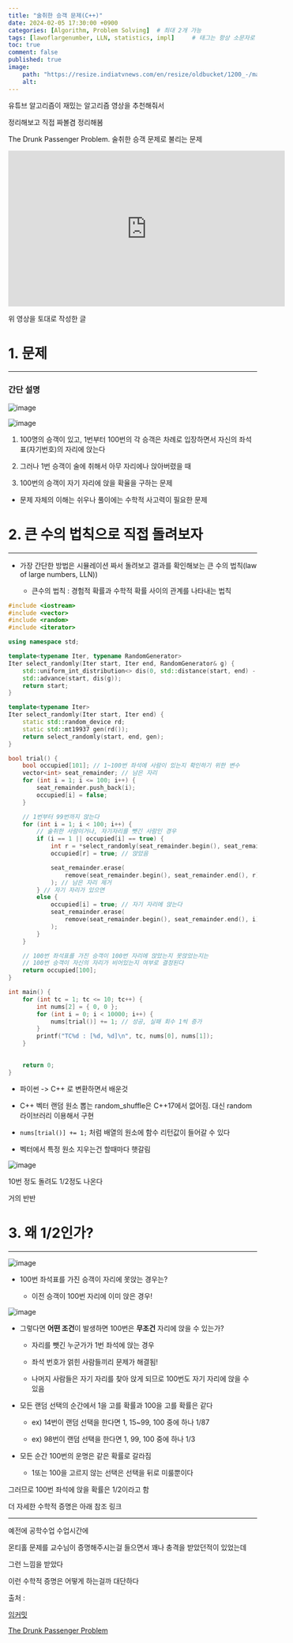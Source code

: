 ```yaml
---
title: "술취한 승객 문제(C++)"
date: 2024-02-05 17:30:00 +0900
categories: [Algorithm, Problem Solving]  # 최대 2개 가능
tags: [lawoflargenumber, LLN, statistics, impl]     # 태그는 항상 소문자로 작성할 것
toc: true
comment: false
published: true
image:
    path: "https://resize.indiatvnews.com/en/resize/oldbucket/1200_-/maininternational/Drunken_man_tap10113.jpg"
    alt: 
---
```


유튜브 알고리즘이 재밌는 알고리즘 영상을 추천해줘서

정리해보고 직접 짜볼겸 정리해봄

The Drunk Passenger Problem. 술취한 승객 문제로 불리는 문제

<iframe width="560" height="315" src="https://www.youtube.com/embed/zznpJFhuLTg?si=RZuiXWB26O0FiBA_" title="YouTube video player" frameborder="0" allow="accelerometer; autoplay; clipboard-write; encrypted-media; gyroscope; picture-in-picture; web-share" allowfullscreen></iframe>

위 영상을 토대로 작성한 글

# 1. 문제
---
### 간단 설명

![image](https://miro.medium.com/v2/resize:fit:786/format:webp/1*-KKOVWRh3hiYE3dfkrhVag.png)

![image](https://github.com/jinhg0214/jinhg0214.github.io/assets/70011316/d055689f-d9ae-40db-9020-b12c4cf8b9fb)

1. 100명의 승객이 있고, 1번부터 100번의 각 승객은 차례로 입장하면서 자신의 좌석표(자기번호)의 자리에 앉는다

2. 그러나 1번 승객이 술에 취해서 아무 자리에나 앉아버렸을 때

3. 100번의 승객이 자기 자리에 앉을 확율을 구하는 문제

- 문제 자체의 이해는 쉬우나 풀이에는 수학적 사고력이 필요한 문제

# 2. 큰 수의 법칙으로 직접 돌려보자
---

- 가장 간단한 방법은 시뮬레이션 짜서 돌려보고 결과를 확인해보는 큰 수의 법칙(law of large numbers, LLN))

    - 큰수의 법칙 : 경험적 확률과 수학적 확률 사이의 관계를 나타내는 법칙

```cpp
#include <iostream>
#include <vector>
#include <random>
#include <iterator>

using namespace std;

template<typename Iter, typename RandomGenerator>
Iter select_randomly(Iter start, Iter end, RandomGenerator& g) {
	std::uniform_int_distribution<> dis(0, std::distance(start, end) - 1);
	std::advance(start, dis(g));
	return start;
}

template<typename Iter>
Iter select_randomly(Iter start, Iter end) {
	static std::random_device rd;
	static std::mt19937 gen(rd());
	return select_randomly(start, end, gen);
}

bool trial() {
	bool occupied[101]; // 1~100번 좌석에 사람이 있는지 확인하기 위한 변수
	vector<int> seat_remainder; // 남은 자리
	for (int i = 1; i <= 100; i++) {
		seat_remainder.push_back(i);
		occupied[i] = false;
	}

    // 1번부터 99번까지 앉는다
	for (int i = 1; i < 100; i++) {
		// 술취한 사람이거나, 자기자리를 뺏긴 사람인 경우
		if (i == 1 || occupied[i] == true) {
			int r = *select_randomly(seat_remainder.begin(), seat_remainder.end()); // 남은 자리중에서 랜덤으로 한자리 고르기
			occupied[r] = true; // 앉았음

			seat_remainder.erase(
				remove(seat_remainder.begin(), seat_remainder.end(), r), seat_remainder.end()
			); // 남은 자리 제거 
		} // 자기 자리가 있으면
		else {
			occupied[i] = true; // 자기 자리에 앉는다
			seat_remainder.erase(
				remove(seat_remainder.begin(), seat_remainder.end(), i), seat_remainder.end()
			);
		}
	}

    // 100번 좌석표를 가진 승객이 100번 자리에 앉았는지 못앉았는지는 
    // 100번 승객이 자신의 자리가 비어있는지 여부로 결정된다
	return occupied[100];
}

int main() {
	for (int tc = 1; tc <= 10; tc++) {
		int nums[2] = { 0, 0 };
		for (int i = 0; i < 10000; i++) {
			nums[trial()] += 1; // 성공, 실패 회수 1씩 증가
		}
		printf("TC%d : [%d, %d]\n", tc, nums[0], nums[1]);
	}
	

	return 0;
}
```

- 파이썬 -> C++ 로 변환하면서 배운것

- C++ 벡터 랜덤 원소 뽑는 random_shuffle은 C++17에서 없어짐. 대신 random 라이브러리 이용해서 구현

- `nums[trial()] += 1;` 처럼 배열의 원소에 함수 리턴값이 들어갈 수 있다

- 벡터에서 특정 원소 지우는건 할때마다 햇갈림

![image](https://github.com/jinhg0214/jinhg0214.github.io/assets/70011316/1ae69ebf-2ee8-4cfd-bc01-3f207b5322ed)

10번 정도 돌려도 1/2정도 나온다 

거의 반반


# 3. 왜 1/2인가?
---

![image](https://github.com/jinhg0214/jinhg0214.github.io/assets/70011316/c58e4e74-9a76-4c72-8414-2fe7ff829fcc)

- 100번 좌석표를 가진 승객이 자리에 못앉는 경우는?

    - 이전 승객이 100번 자리에 이미 앉은 경우!

![image](https://github.com/jinhg0214/jinhg0214.github.io/assets/70011316/0762a4d4-476f-4536-b052-9470f058b48c)

- 그렇다면 **어떤 조건**이 발생하면 100번은 **무조건** 자리에 앉을 수 있는가?

    - 자리를 뺏긴 누군가가 1번 좌석에 앉는 경우

    - 좌석 번호가 얽힌 사람들끼리 문제가 해결됨!

    - 나머지 사람들은 자기 자리를 찾아 앉게 되므로 100번도 자기 자리에 앉을 수 있음

- 모든 랜덤 선택의 순간에서 1을 고를 확률과 100을 고를 확률은 같다

    - ex) 14번이 랜덤 선택을 한다면 1, 15~99, 100 중에 하나 1/87

    - ex) 98번이 랜덤 선택을 한다면 1, 99, 100 중에 하나 1/3

- 모든 순간 100번의 운명은 같은 확률로 갈라짐

    - 1또는 100을 고르지 않는 선택은 선택을 뒤로 미룰뿐이다

그러므로 100번 좌석에 앉을 확률은 1/2이라고 함

더 자세한 수학적 증명은 아래 참조 링크 

---

예전에 공학수업 수업시간에

몬티홀 문제를 교수님이 증명해주시는걸 들으면서 꽤나 충격을 받았던적이 있었는데

그런 느낌을 받았다

이런 수학적 증명은 어떻게 하는걸까 대단하다

출처 : 

[임커밋](https://www.youtube.com/@ImcommIT)

[The Drunk Passenger Problem](https://medium.com/@rishidarkdevil/the-drunk-passenger-problem-554ebb7bd151)